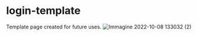 # login-template
Template page created for future uses.
![Immagine 2022-10-08 133032 (2)](https://user-images.githubusercontent.com/111007873/194705380-02c35b20-714e-4974-b8d9-89ec270a2c10.png)
